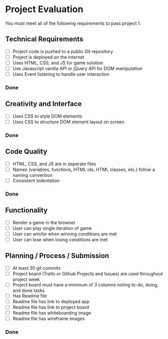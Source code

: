 # Project Evaluation

You must meet all of the following requirements to pass project 1.

## Technical Requirements

- [ ] Project code is pushed to a public Git repository
- [ ] Project is deployed on the internet
- [ ] Uses HTML, CSS, and JS for game solution
- [ ] Use Javascript vanilla API or jQuery API for DOM manipulation
- [ ] Uses Event listening to handle user interaction

### Done

## Creativity and Interface

- [ ] Uses CSS to style DOM elements
- [ ] Uses CSS to structure DOM element layout on screen

### Done

## Code Quality

- [ ] HTML, CSS, and JS are in seperate files
- [ ] Names (variables, functions, HTML ids, HTML classes, etc.) follow a naming convention
- [ ] Consistent indentation

### Done

## Functionality

- [ ] Render a game in the browser
- [ ] User can play single iteration of game
- [ ] User can win/tie when winning conditions are met
- [ ] User can lose when losing conditions are met

## Planning / Process / Submission

- [ ] At least 30 git commits
- [ ] Project board (Trello or Github Projects and Issues) are used throughout project week
- [ ] Project board must have a minimum of 3 columns noting to-do, doing, and done tasks
- [ ] Has Readme file
- [ ] Readme file has link to deployed app  
- [ ] Readme file has link to project board
- [ ] Readme file has whiteboarding image
- [ ] Readme file has wireframe images

### Done